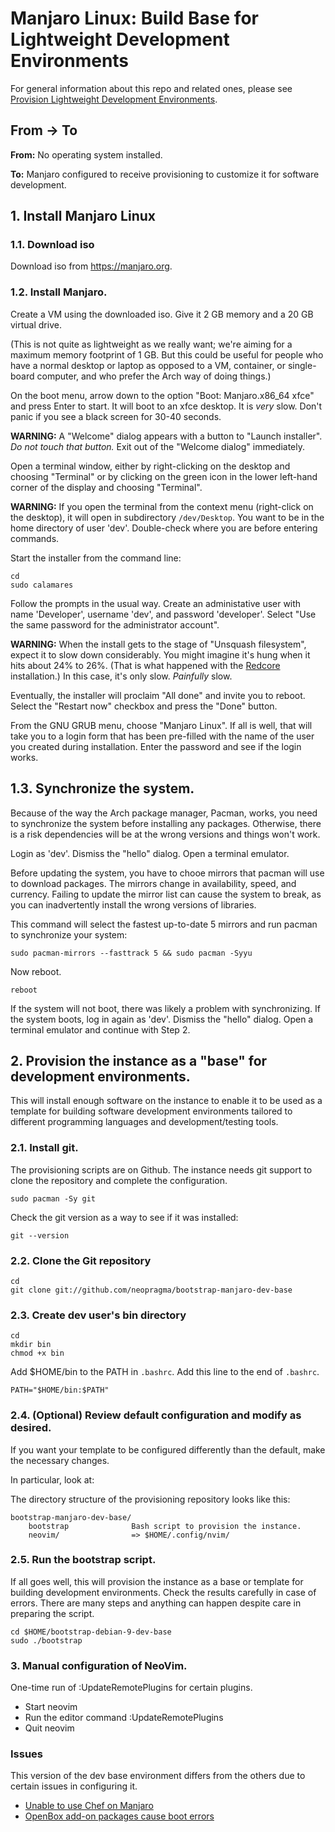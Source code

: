 # Manjaro Linux: Build Base for Lightweight Development Environments

For general information about this repo and related ones, please see [Provision Lightweight Development Environments](http://github.com/neopragma/provision-lightweight-development-environments).

## From -> To

**From:** No operating system installed.

**To:** Manjaro configured to receive provisioning to customize it for software development.

## 1. Install Manjaro Linux

### 1.1. Download iso

Download iso from <a href="https://manjaro.org">https://manjaro.org</a>.

### 1.2. Install Manjaro.

Create a VM using the downloaded iso. Give it 2 GB memory and a 20 GB virtual drive. 

(This is not quite as lightweight as we really want; we're aiming for a maximum memory footprint of 1 GB. But this could be useful for people who have a normal desktop or laptop as opposed to a VM, container, or single-board computer, and who prefer the Arch way of doing things.)

On the boot menu, arrow down to the option "Boot: Manjaro.x86_64 xfce" and press Enter to start. It will boot to an xfce desktop. It is _very_ slow. Don't panic if you see a black screen for 30-40 seconds. 

**WARNING:** A "Welcome" dialog appears with a button to "Launch installer". _Do not touch that button._ Exit out of the "Welcome dialog" immediately. 

Open a terminal window, either by right-clicking on the desktop and choosing "Terminal" or by clicking on the green icon in the lower left-hand corner of the display and choosing "Terminal". 

**WARNING:** If you open the terminal from the context menu (right-click on the desktop), it will open in subdirectory ```/dev/Desktop```. You want to be in the home directory of user 'dev'. Double-check where you are before entering commands.

Start the installer from the command line:

```shell
cd
sudo calamares
``` 

Follow the prompts in the usual way. Create an administative user with name 'Developer', username 'dev', and password 'developer'. Select "Use the same password for the administrator account".

**WARNING:** When the install gets to the stage of "Unsquash filesystem", expect it to slow down considerably. You might imagine it's hung when it hits about 24% to 26%. (That is what happened with the [Redcore](failures/redcore-fail.md) installation.) In this case, it's only slow. _Painfully_ slow.

Eventually, the installer will proclaim "All done" and invite you to reboot. Select the "Restart now" checkbox and press the "Done" button. 

From the GNU GRUB menu, choose "Manjaro Linux". If all is well, that will take you to a login form that has been pre-filled with the name of the user you created during installation. Enter the password and see if the login works.

## 1.3. Synchronize the system.

Because of the way the Arch package manager, Pacman, works, you need to synchronize the system before installing any packages. Otherwise, there is a risk dependencies will be at the wrong versions and things won't work. 

Login as 'dev'. Dismiss the "hello" dialog. Open a terminal emulator. 

Before updating the system, you have to chooe mirrors that pacman will use to download packages. The mirrors change in availability, speed, and currency. Failing to update the mirror list can cause the system to break, as you can inadvertently install the wrong versions of libraries. 

This command will select the fastest up-to-date 5 mirrors and run pacman to synchronize your system:

```shell
sudo pacman-mirrors --fasttrack 5 && sudo pacman -Syyu
``` 

Now reboot.

```
reboot
```

If the system will not boot, there was likely a problem with synchronizing. If the system boots, log in again as 'dev'. Dismiss the "hello" dialog. Open a terminal emulator and continue with Step 2.

## 2. Provision the instance as a "base" for development environments.

This will install enough software on the instance to enable it to be used as a template for building software development environments tailored to different programming languages and development/testing tools. 

### 2.1. Install git.

The provisioning scripts are on Github. The instance needs git support to clone the repository and complete the configuration. 

```shell 
sudo pacman -Sy git 
``` 

Check the git version as a way to see if it was installed:

```shell
git --version
```

### 2.2. Clone the Git repository

```shell
cd 
git clone git://github.com/neopragma/bootstrap-manjaro-dev-base
```

### 2.3. Create dev user's bin directory

```shell
cd
mkdir bin
chmod +x bin
``` 

Add $HOME/bin to the PATH in ```.bashrc```. Add this line to the end of ```.bashrc```.

```
PATH="$HOME/bin:$PATH"
```

### 2.4. (Optional) Review default configuration and modify as desired.

If you want your template to be configured differently than the default, make the necessary changes. 

In particular, look at:

The directory structure of the provisioning repository looks like this:

```
bootstrap-manjaro-dev-base/
    bootstrap              Bash script to provision the instance.
    neovim/                => $HOME/.config/nvim/
```

### 2.5. Run the bootstrap script.

If all goes well, this will provision the instance as a base or template for building development environments. Check the results carefully in case of errors. There are many steps and anything can happen despite care in preparing the script. 

```shell 
cd $HOME/bootstrap-debian-9-dev-base
sudo ./bootstrap 
``` 

### 3. Manual configuration of NeoVim.

One-time run of :UpdateRemotePlugins for certain plugins.

- Start neovim 
- Run the editor command :UpdateRemotePlugins
- Quit neovim

### Issues

This version of the dev base environment differs from the others due to certain issues in configuring it.

- [Unable to use Chef on Manjaro](chef-manjaro-fail.md)
- [OpenBox add-on packages cause boot errors](openbox-manjaro-fail.md)
